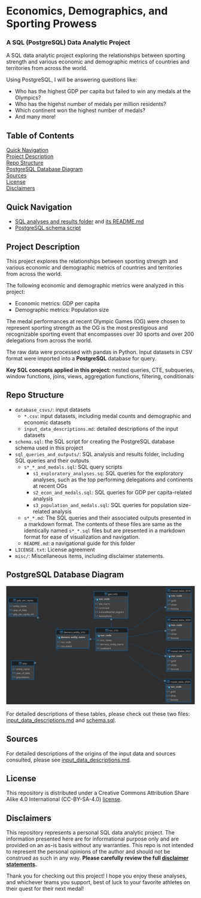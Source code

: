 # Economics, Demographics, and Sporting Prowess
### A SQL (PostgreSQL) Data Analytic Project

A SQL data analytic project exploring the relationships between sporting strength and various economic and demographic metrics of countries and territories from across the world.

Using PostgreSQL, I will be answering questions like:
* Who has the highest GDP per capita but failed to win any medals at the Olympics?
* Who has the higehst number of medals per million residents?
* Which continent won the highest number of medals?
* And many more!

## Table of Contents

[Quick Navigation](#quick-navigation)\
[Project Description](#project-description)\
[Repo Structure](#repo-structure)\
[PostgreSQL Database Diagram](#postgresql-database-diagram)\
[Sources](#sources)\
[License](#license)\
[Disclaimers](#disclaimers)


## Quick Navigation

* [SQL analyses and results folder](sql_queries_and_outputs/) and [its README.md](sql_queries_and_outputs/README.md)
* [PostgreSQL schema script](schema.sql)

## Project Description

This project explores the relationships between sporting strength and various economic and demographic metrics of countries and territories from across the world.

The following economic and demographic metrics were analyzed in this project:
* Economic metrics: GDP per capita
* Demographic metrics: Population size

The medal performances at recent Olympic Games (OG) were chosen to represent sporting strength as the OG is the most prestigious and recognizable sporting event that encompasses over 30 sports and over 200 delegations from across the world. 

The raw data were processed with pandas in Python. Input datasets in CSV format were imported into a **PostgreSQL** database for query.

**Key SQL concepts applied in this project:** nested queries, CTE, subqueries, window functions, joins, views, aggregation functions, filtering, conditionals

## Repo Structure

* `database_csvs/`: input datasets
    * `*.csv`: input datasets, including medal counts and demographic and economic datasets
    * `input_data_descriptions.md`: detailed descriptions of the input datasets 
* `schema.sql`: the SQL script for creating the PostgreSQL database schema used in this project
* `sql_queries_and_outputs/`: SQL analysis and results folder, including SQL queries and their outputs
    * `s*_*_and_medals.sql`: SQL query scripts
        * `s1_exploratory_analyses.sq`: SQL queries for the exploratory analyses, such as the top performing delegations and continents at recent OGs
        * `s2_econ_and_medals.sql`: SQL queries for GDP per capita-related analysis
        * `s3_population_and_medals.sql`: SQL queries for population size-related analysis
    * `s*_*.md`: The SQL queries and their associated outputs presented in a markdown format. The contents of these files are same as the identically named `s*_*.sql` files but are presented in a markdown format for ease of visualization and navigation.
    * `README.md`: a navigational guide for this folder
* `LICENSE.txt`: License agreement
* `misc/`: Miscellaneous items, including disclaimer statements.


## PostgreSQL Database Diagram

![Schema](misc/assets/schema.png)

For detailed descriptions of these tables, please check out these two files: [input_data_descriptions.md](database_csvs/input_data_descriptions.md) and [schema.sql](schema.sql).

## Sources

For detailed descriptions of the origins of the input data and sources consulted, please see [input_data_descriptions.md](database_csvs/input_data_descriptions.md).

## License

This repository is distributed under a Creative Commons Attribution Share Alike 4.0 International (CC-BY-SA-4.0) [license](LICENSE.txt).

## Disclaimers

This repository represents a personal SQL data analytic project. The information presented here are for informational purpose only and are provided on an as-is basis without any warranties. This repo is not intended to represent the personal opinions of the author and should not be construed as such in any way. **Please carefully review the full [disclaimer statements](misc/disclaimers.md).**

Thank you for checking out this project! I hope you enjoy these analyses, and whichever teams you support, best of luck to your favorite athletes on their quest for their next medal!
